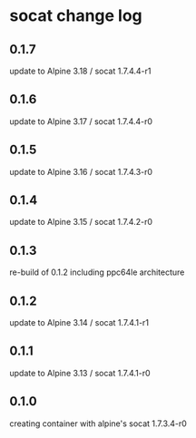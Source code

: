 # socat change log

## 0.1.7
update to Alpine 3.18 / socat 1.7.4.4-r1

## 0.1.6
update to Alpine 3.17 / socat 1.7.4.4-r0

## 0.1.5
update to Alpine 3.16 / socat 1.7.4.3-r0

## 0.1.4
update to Alpine 3.15 / socat 1.7.4.2-r0

## 0.1.3
re-build of 0.1.2 including ppc64le architecture

## 0.1.2
update to Alpine 3.14 / socat 1.7.4.1-r1

## 0.1.1
update to Alpine 3.13 / socat 1.7.4.1-r0

## 0.1.0
creating container with alpine's socat 1.7.3.4-r0

